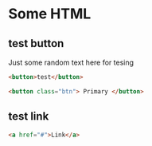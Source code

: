 # Some HTML

## test button

Just some random text here for tesing

```html
<button>test</button>

<button class="btn"> Primary </button>
```

## test link

```html
<a href="#">Link</a>
```
